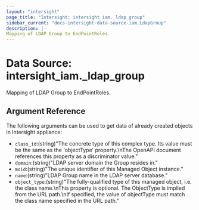 ```yaml
---
layout: "intersight"
page_title: "Intersight: intersight_iam._ldap_group"
sidebar_current: "docs-intersight-data-source-iam.LdapGroup"
description: |-
Mapping of LDAP Group to EndPointRoles.
---
```


# Data Source: intersight_iam._ldap_group
Mapping of LDAP Group to EndPointRoles.
## Argument Reference
The following arguments can be used to get data of already created objects in Intersight appliance:
* `class_id`:(string)"The concrete type of this complex type. Its value must be the same as the 'objectType' property.\nThe OpenAPI document references this property as a discriminator value."
* `domain`:(string)"LDAP server domain the Group resides in."
* `moid`:(string)"The unique identifier of this Managed Object instance."
* `name`:(string)"LDAP Group name in the LDAP server database."
* `object_type`:(string)"The fully-qualified type of this managed object, i.e. the class name.\nThis property is optional. The ObjectType is implied from the URL path.\nIf specified, the value of objectType must match the class name specified in the URL path."
